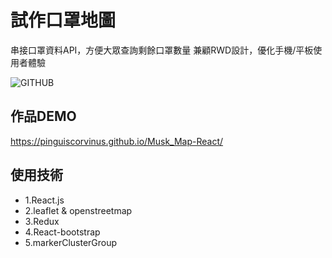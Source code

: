 # 試作口罩地圖

串接口罩資料API，方便大眾查詢剩餘口罩數量
兼顧RWD設計，優化手機/平板使用者體驗

![GITHUB]( https://github.com/pinguiscorvinus/Musk_Map-React/blob/master/musk-map.jpg "musk-map.jpg")


## 作品DEMO
https://pinguiscorvinus.github.io/Musk_Map-React/

## 使用技術

* 1.React.js
* 2.leaflet & openstreetmap
* 3.Redux
* 4.React-bootstrap
* 5.markerClusterGroup
